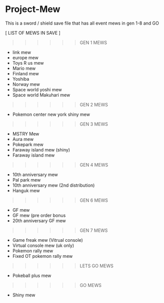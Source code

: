 # Project-Mew
This is a sword / shield save file that has all event mews in gen 1-8 and GO

[ LIST OF MEWS IN SAVE ]

>>>>>> GEN 1 MEWS
- link mew
- europe mew
- Toys R us mew
- Mario mew
- Finland mew
- Yoshiba
- Norway mew
- Space world yoshi mew
- Space world Makuhari mew

>>>>>> GEN 2 MEWS
- Pokemon center new york shiny mew

>>>>>> GEN 3 MEWS
- MSTRY Mew
- Aura mew
- Pokepark mew
- Faraway island mew (shiny)
- Faraway island mew

>>>>>> GEN 4 MEWS
- 10th anniversary mew
- Pal park mew
- 10th anniversary mew (2nd distribution)
- Hanguk mew

>>>>>> GEN 6 MEWS
- GF mew
- GF mew (pre order bonus
- 20th anniversary GF mew

>>>>>> GEN 7 MEWS
- Game freak mew (Vitrual console)
- Virtual console mew (uk only)
- Pokemon rally mew
- Fixed OT pokemon rally mew

>>>>>> LETS GO MEWS
- Pokeball plus mew

>>>>>> GO MEWS
- Shiny mew
